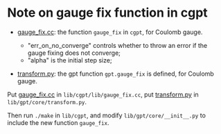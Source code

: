 # Note on gauge fix function in cgpt

- [gauge_fix.cc](./gauge_fix.cc): the function `gauge_fix` in `cgpt`, for Coulomb gauge.
    - "err_on_no_converge" controls whether to throw an error if the gauge fixing does not converge;
    - "alpha" is the initial step size;

- [transform.py](./transform.py): the gpt function `gpt.gauge_fix` is defined, for Coulomb gauge.

Put [gauge_fix.cc](./gauge_fix.cc) in `lib/cgpt/lib/gauge_fix.cc`, put [transform.py](./transform.py) in `lib/gpt/core/transform.py`.

Then run `./make` in `lib/cgpt`, and modify `lib/gpt/core/__init__.py` to include the new function `gauge_fix`.